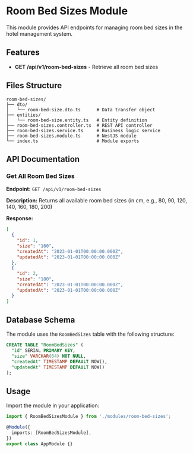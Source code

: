 # Room Bed Sizes Module

This module provides API endpoints for managing room bed sizes in the hotel management system.

## Features

- **GET /api/v1/room-bed-sizes** - Retrieve all room bed sizes

## Files Structure

```
room-bed-sizes/
├── dto/
│   └── room-bed-size.dto.ts      # Data transfer object
├── entities/
│   └── room-bed-size.entity.ts   # Entity definition
├── room-bed-sizes.controller.ts  # REST API controller
├── room-bed-sizes.service.ts     # Business logic service
├── room-bed-sizes.module.ts      # NestJS module
└── index.ts                      # Module exports
```

## API Documentation

### Get All Room Bed Sizes

**Endpoint:** `GET /api/v1/room-bed-sizes`

**Description:** Returns all available room bed sizes (in cm, e.g., 80, 90, 120, 140, 160, 180, 200)

**Response:**
```json
[
  {
    "id": 1,
    "size": "160",
    "createdAt": "2023-01-01T00:00:00.000Z",
    "updatedAt": "2023-01-01T00:00:00.000Z"
  },
  {
    "id": 2,
    "size": "180",
    "createdAt": "2023-01-01T00:00:00.000Z",
    "updatedAt": "2023-01-01T00:00:00.000Z"
  }
]
```

## Database Schema

The module uses the `RoomBedSizes` table with the following structure:

```sql
CREATE TABLE "RoomBedSizes" (
  "id" SERIAL PRIMARY KEY,
  "size" VARCHAR(64) NOT NULL,
  "createdAt" TIMESTAMP DEFAULT NOW(),
  "updatedAt" TIMESTAMP DEFAULT NOW()
);
```

## Usage

Import the module in your application:

```typescript
import { RoomBedSizesModule } from './modules/room-bed-sizes';

@Module({
  imports: [RoomBedSizesModule],
})
export class AppModule {}
```
